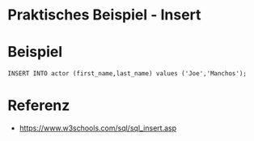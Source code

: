# Praktisches Beispiel - Insert 

# Beispiel 
```
INSERT INTO actor (first_name,last_name) values ('Joe','Manchos');
```

# Referenz

  * https://www.w3schools.com/sql/sql_insert.asp
